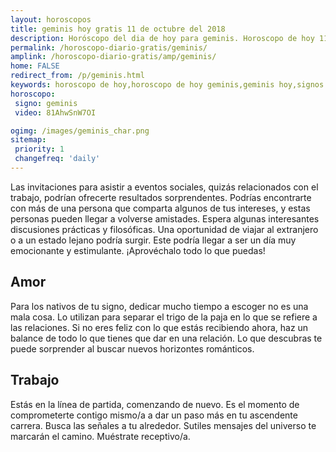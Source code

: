 ```yaml
---
layout: horoscopos
title: geminis hoy gratis 11 de octubre del 2018 
description: Horóscopo del dia de hoy para geminis. Horoscopo de hoy 11 de octubre del 2018. Las predicciones de amor, trabajo, vida personal gratis.
permalink: /horoscopo-diario-gratis/geminis/
amplink: /horoscopo-diario-gratis/amp/geminis/
home: FALSE
redirect_from: /p/geminis.html
keywords: horoscopo de hoy,horoscopo de hoy geminis,geminis hoy,signos zodiacales,horóscopo de hoy,horoscopos de hoy,horoscopo geminis hoy,horoscopo de geminis de hoy,horóscopo de hoy geminis,horoscopos,horoscopo del dia de hoy,geminis de hoy,los horoscopos de hoy,geminis de hoy,geminis Diciembre 2018,el horóscopo de hoy geminis,horóscopo del día,horoscopo y tarot geminis,predicciones zodiacales 2018,geminis hoy amor,signos zodiacales 2018el horoscopo de hoy
horoscopo:
 signo: geminis
 video: 81AhwSnW7OI

ogimg: /images/geminis_char.png
sitemap:
 priority: 1
 changefreq: 'daily'
---
```



Las invitaciones para asistir a eventos sociales, quizás relacionados con el trabajo, podrían ofrecerte resultados sorprendentes. Podrías encontrarte con más de una persona que comparta algunos de tus intereses, y estas personas pueden llegar a volverse amistades. Espera algunas interesantes discusiones prácticas y filosóficas. Una oportunidad de viajar al extranjero o a un estado lejano podría surgir. Este podría llegar a ser un día muy emocionante y estimulante. ¡Aprovéchalo todo lo que puedas!

## Amor

Para los nativos de tu signo, dedicar mucho tiempo a escoger no es una mala cosa. Lo utilizan para separar el trigo de la paja en lo que se refiere a las relaciones. Si no eres feliz con lo que estás recibiendo ahora, haz un balance de todo lo que tienes que dar en una relación. Lo que descubras te puede sorprender al buscar nuevos horizontes románticos.

## Trabajo

Estás en la línea de partida, comenzando de nuevo. Es el momento de comprometerte contigo mismo/a a dar un paso más en tu ascendente carrera. Busca las señales a tu alrededor. Sutiles mensajes del universo te marcarán el camino. Muéstrate receptivo/a.